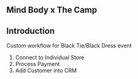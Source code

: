 Mind Body x The Camp
-----

Introduction
---

Custom workflow for Black Tie/Black Dress event

1. Connect to Individual Store
2. Process Payment
3. Add Customer into CRM